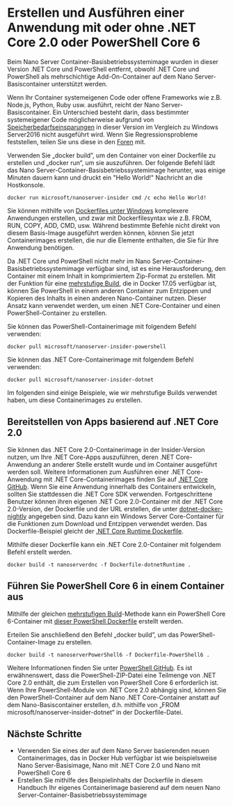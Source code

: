 # <a name="build-and-run-an-application-with-or-without-net-core-20-or-powershell-core-6"></a>Erstellen und Ausführen einer Anwendung mit oder ohne .NET Core 2.0 oder PowerShell Core 6

Beim Nano Server Container-Basisbetriebssystemimage wurden in dieser Version .NET Core und PowerShell entfernt, obwohl .NET Core und PowerShell als mehrschichtige Add-On-Container auf dem Nano Server-Basiscontainer unterstützt werden.  

Wenn Ihr Container systemeigenen Code oder offene Frameworks wie z.B. Node.js, Python, Ruby usw. ausführt, reicht der Nano Server-Basiscontainer.  Ein Unterschied besteht darin, dass bestimmter systemeigener Code möglicherweise aufgrund von [Speicherbedarfseinsparungen](https://docs.microsoft.com/en-us/windows-server/get-started/nano-in-semi-annual-channel) in dieser Version im Vergleich zu Windows Server2016 nicht ausgeführt wird. Wenn Sie Regressionsprobleme feststellen, teilen Sie uns diese in den [Foren](https://social.msdn.microsoft.com/Forums/en-US/home?forum=windowscontainers) mit. 

Verwenden Sie „docker build”, um den Container von einer Dockerfile zu erstellen und „docker run“, um sie auszuführen.  Der folgende Befehl lädt das Nano Server-Container-Basisbetriebssystemimage herunter, was einige Minuten dauern kann und druckt ein "Hello World!" Nachricht an die Hostkonsole.

```
docker run microsoft/nanoserver-insider cmd /c echo Hello World!
```

Sie können mithilfe von [Dockerfiles unter Windows](https://docs.microsoft.com/en-us/virtualization/windowscontainers/manage-docker/manage-windows-dockerfile) komplexere Anwendungen erstellen, und zwar mit Dockerfilesyntax wie z.B. FROM, RUN, COPY, ADD, CMD, usw. Während bestimmte Befehle nicht direkt von diesem Basis-Image ausgeführt werden können, können Sie jetzt Containerimages erstellen, die nur die Elemente enthalten, die Sie für Ihre Anwendung benötigen.

Da .NET Core und PowerShell nicht mehr im Nano Server-Container-Basisbetriebssystemimage verfügbar sind, ist es eine Herausforderung, den Container mit einem Inhalt in komprimiertem Zip-Format zu erstellen. Mit der Funktion für eine [mehrstufige Build](https://docs.docker.com/engine/userguide/eng-image/multistage-build/), die in Docker 17.05 verfügbar ist, können Sie PowerShell in einem anderen Container zum Entzippen und Kopieren des Inhalts in einen anderen Nano-Container nutzen. Dieser Ansatz kann verwendet werden, um einen .NET Core-Container und einen PowerShell-Container zu erstellen. 

Sie können das PowerShell-Containerimage mit folgendem Befehl verwenden:

```
docker pull microsoft/nanoserver-insider-powershell
```

Sie können das .NET Core-Containerimage mit folgendem Befehl verwenden:

```
docker pull microsoft/nanoserver-insider-dotnet
```

Im folgenden sind einige Beispiele, wie wir mehrstufige Builds verwendet haben, um diese Containerimages zu erstellen.

## <a name="deploy-apps-based-on-net-core-20"></a>Bereitstellen von Apps basierend auf .NET Core 2.0
Sie können das .NET Core 2.0-Containerimage in der Insider-Version nutzen, um Ihre .NET Core-Apps auszuführen, deren .NET Core-Anwendung an anderer Stelle erstellt wurde und im Container ausgeführt werden soll.  Weitere Informationen zum Ausführen einer .NET Core-Anwendung mit .NET Core-Containerimages finden Sie auf [.NET Core GitHub](https://github.com/dotnet/dotnet-docker-nightly).  Wenn Sie eine Anwendung innerhalb des Containers entwickeln, sollten Sie stattdessen die .NET Core SDK verwenden.  Fortgeschrittene Benutzer können ihren eigenen .NET Core 2.0-Container mit der .NET Core 2.0-Version, der Dockerfile und der URL erstellen, die unter [dotnet-docker-nightly](https://github.com/dotnet/dotnet-docker-nightly/tree/master/2.0) angegeben sind. Dazu kann ein Windows Server Core-Container für die Funktionen zum Download und Entzippen verwendet werden.  Das Dockerfile-Beispiel gleicht der [.NET Core Runtime Dockerfile](https://github.com/dotnet/dotnet-docker-nightly/blob/master/2.0/runtime/nanoserver-insider/amd64/Dockerfile).


Mithilfe dieser Dockerfile kann ein .NET Core 2.0-Container mit folgendem Befehl erstellt werden.

```
docker build -t nanoserverdnc -f Dockerfile-dotnetRuntime .
```

## <a name="run-powershell-core-6-in-a-container"></a>Führen Sie PowerShell Core 6 in einem Container aus
Mithilfe der gleichen [mehrstufigen Build](https://docs.docker.com/engine/userguide/eng-image/multistage-build/)-Methode kann ein PowerShell Core 6-Container mit [dieser PowerShell Dockerfile](https://github.com/PowerShell/PowerShell-Docker/blob/master/release/stable/nanoserver/docker/Dockerfile) erstellt werden.


Erteilen Sie anschließend den Befehl „docker build”, um das PowerShell-Container-Image zu erstellen.

``` 
docker build -t nanoserverPowerShell6 -f Dockerfile-PowerShell6 .
```

Weitere Informationen finden Sie unter [PowerShell GitHub](https://github.com/PowerShell/PowerShell-Docker/tree/master/release).  Es ist erwähnenswert, dass die PowerShell-ZIP-Datei eine Teilmenge von .NET Core 2.0 enthält, die zum Erstellen von PowerShell Core 6 erforderlich ist.  Wenn Ihre PowerShell-Module von .NET Core 2.0 abhängig sind, können Sie den PowerShell-Container auf dem Nano .NET Core-Container anstatt auf dem Nano-Basiscontainer erstellen, d.h. mithilfe von „FROM microsoft/nanoserver-insider-dotnet“ in der Dockerfile-Datei. 

## <a name="next-steps"></a>Nächste Schritte
- Verwenden Sie eines der auf dem Nano Server basierenden neuen Containerimages, das in Docker Hub verfügbar ist wie beispielsweise Nano Server-Basisimage, Nano mit .NET Core 2.0 und Nano mit PowerShell Core 6
- Erstellen Sie mithilfe des Beispielinhalts der Dockerfile in diesem Handbuch Ihr eigenes Containerimage basierend auf dem neuen Nano Server-Container-Basisbetriebssystemimage 

